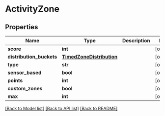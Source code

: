 # ActivityZone

## Properties
Name | Type | Description | Notes
------------ | ------------- | ------------- | -------------
**score** | **int** |  | [optional] 
**distribution_buckets** | [**TimedZoneDistribution**](TimedZoneDistribution.md) |  | [optional] 
**type** | **str** |  | [optional] 
**sensor_based** | **bool** |  | [optional] 
**points** | **int** |  | [optional] 
**custom_zones** | **bool** |  | [optional] 
**max** | **int** |  | [optional] 

[[Back to Model list]](../README.md#documentation-for-models) [[Back to API list]](../README.md#documentation-for-api-endpoints) [[Back to README]](../README.md)

